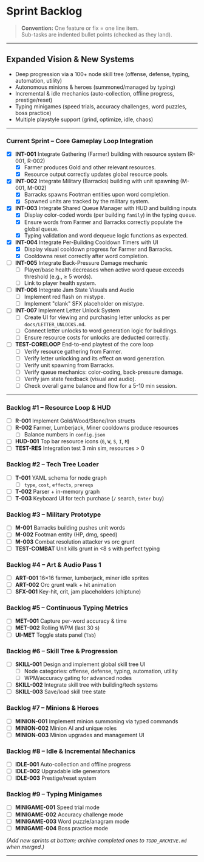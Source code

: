 # Sprint Backlog

> **Convention:** One feature or fix = one line item.  
> Sub-tasks are indented bullet points (checked as they land).

---

## Expanded Vision & New Systems

- Deep progression via a 100+ node skill tree (offense, defense, typing, automation, utility)
- Autonomous minions & heroes (summoned/managed by typing)
- Incremental & idle mechanics (auto-collection, offline progress, prestige/reset)
- Typing minigames (speed trials, accuracy challenges, word puzzles, boss practice)
- Multiple playstyle support (grind, optimize, idle, chaos)

---

### Current Sprint – Core Gameplay Loop Integration

- [x] **INT-001** Integrate Gathering (Farmer) building with resource system (R-001, R-002)
  - [x] Farmer produces Gold and other relevant resources.
  - [x] Resource output correctly updates global resource pools.
- [x] **INT-002** Integrate Military (Barracks) building with unit spawning (M-001, M-002)
  - [x] Barracks spawns Footman entities upon word completion.
  - [x] Spawned units are tracked by the military system.
- [x] **INT-003** Integrate Shared Queue Manager with HUD and building inputs
  - [x] Display color-coded words (per building `family`) in the typing queue.
  - [x] Ensure words from Farmer and Barracks correctly populate the global queue.
  - [x] Typing validation and word dequeue logic functions as expected.
- [x] **INT-004** Integrate Per-Building Cooldown Timers with UI
  - [x] Display visual cooldown progress for Farmer and Barracks.
  - [x] Cooldowns reset correctly after word completion.
- [ ] **INT-005** Integrate Back-Pressure Damage mechanic
  - [ ] Player/base health decreases when active word queue exceeds threshold (e.g., ≥ 5 words).
  - [ ] Link to player health system.
- [ ] **INT-006** Integrate Jam State Visuals and Audio
  - [ ] Implement red flash on mistype.
  - [ ] Implement "clank" SFX placeholder on mistype.
- [ ] **INT-007** Implement Letter Unlock System
  - [ ] Create UI for viewing and purchasing letter unlocks as per `docs/LETTER_UNLOCKS.md`.
  - [ ] Connect letter unlocks to word generation logic for buildings.
  - [ ] Ensure resource costs for unlocks are deducted correctly.
- [ ] **TEST-CORELOOP** End-to-end playtest of the core loop
  - [ ] Verify resource gathering from Farmer.
  - [ ] Verify letter unlocking and its effect on word generation.
  - [ ] Verify unit spawning from Barracks.
  - [ ] Verify queue mechanics: color-coding, back-pressure damage.
  - [ ] Verify jam state feedback (visual and audio).
  - [ ] Check overall game balance and flow for a 5-10 min session.

---

### Backlog #1 – Resource Loop & HUD

- [ ] **R-001** Implement Gold/Wood/Stone/Iron structs
- [ ] **R-002** Farmer, Lumberjack, Miner cooldowns produce resources
  - [ ] Balance numbers in `config.json`
- [ ] **HUD-001** Top bar resource icons (`G`, `W`, `S`, `I`, `M`)
- [ ] **TEST-RES** Integration test 3 min sim, resources > 0

### Backlog #2 – Tech Tree Loader

- [ ] **T-001** YAML schema for node graph
  - [ ] `type`, `cost`, `effects`, `prereqs`
- [ ] **T-002** Parser + in-memory graph
- [ ] **T-003** Keyboard UI for tech purchase (`/` search, `Enter` buy)

### Backlog #3 – Military Prototype

- [ ] **M-001** Barracks building pushes unit words
- [ ] **M-002** Footman entity (HP, dmg, speed)
- [ ] **M-003** Combat resolution attacker vs orc grunt
- [ ] **TEST-COMBAT** Unit kills grunt in <8 s with perfect typing

### Backlog #4 – Art & Audio Pass 1

- [ ] **ART-001** 16×16 farmer, lumberjack, miner idle sprites
- [ ] **ART-002** Orc grunt walk + hit animation
- [ ] **SFX-001** Key-hit, crit, jam placeholders (chiptune)

### Backlog #5 – Continuous Typing Metrics

- [ ] **MET-001** Capture per-word accuracy & time
- [ ] **MET-002** Rolling WPM (last 30 s)
- [ ] **UI-MET** Toggle stats panel (`Tab`)

### Backlog #6 – Skill Tree & Progression

- [ ] **SKILL-001** Design and implement global skill tree UI
  - [ ] Node categories: offense, defense, typing, automation, utility
  - [ ] WPM/accuracy gating for advanced nodes
- [ ] **SKILL-002** Integrate skill tree with building/tech systems
- [ ] **SKILL-003** Save/load skill tree state

### Backlog #7 – Minions & Heroes

- [ ] **MINION-001** Implement minion summoning via typed commands
- [ ] **MINION-002** Minion AI and unique roles
- [ ] **MINION-003** Minion upgrades and management UI

### Backlog #8 – Idle & Incremental Mechanics

- [ ] **IDLE-001** Auto-collection and offline progress
- [ ] **IDLE-002** Upgradable idle generators
- [ ] **IDLE-003** Prestige/reset system

### Backlog #9 – Typing Minigames

- [ ] **MINIGAME-001** Speed trial mode
- [ ] **MINIGAME-002** Accuracy challenge mode
- [ ] **MINIGAME-003** Word puzzle/anagram mode
- [ ] **MINIGAME-004** Boss practice mode

*(Add new sprints at bottom; archive completed ones to `TODO_ARCHIVE.md` when merged.)*

---
